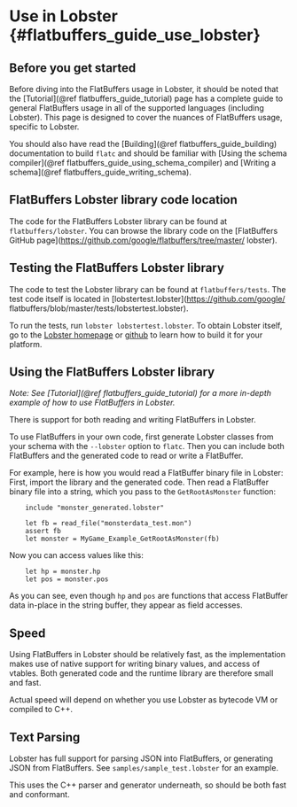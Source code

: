 ﻿Use in Lobster    {#flatbuffers_guide_use_lobster}
==============

## Before you get started

Before diving into the FlatBuffers usage in Lobster, it should be noted that the
[Tutorial](@ref flatbuffers_guide_tutorial) page has a complete guide to general
FlatBuffers usage in all of the supported languages (including Lobster). This
page is designed to cover the nuances of FlatBuffers usage, specific to
Lobster.

You should also have read the [Building](@ref flatbuffers_guide_building)
documentation to build `flatc` and should be familiar with
[Using the schema compiler](@ref flatbuffers_guide_using_schema_compiler) and
[Writing a schema](@ref flatbuffers_guide_writing_schema).

## FlatBuffers Lobster library code location

The code for the FlatBuffers Lobster library can be found at
`flatbuffers/lobster`. You can browse the library code on the
[FlatBuffers GitHub page](https://github.com/google/flatbuffers/tree/master/
lobster).

## Testing the FlatBuffers Lobster library

The code to test the Lobster library can be found at `flatbuffers/tests`.
The test code itself is located in [lobstertest.lobster](https://github.com/google/
flatbuffers/blob/master/tests/lobstertest.lobster).

To run the tests, run `lobster lobstertest.lobster`. To obtain Lobster itself,
go to the [Lobster homepage](http://strlen.com/lobster) or
[github](https://github.com/aardappel/lobster) to learn how to build it for your
platform.

## Using the FlatBuffers Lobster library

*Note: See [Tutorial](@ref flatbuffers_guide_tutorial) for a more in-depth
example of how to use FlatBuffers in Lobster.*

There is support for both reading and writing FlatBuffers in Lobster.

To use FlatBuffers in your own code, first generate Lobster classes from your
schema with the `--lobster` option to `flatc`. Then you can include both
FlatBuffers and the generated code to read or write a FlatBuffer.

For example, here is how you would read a FlatBuffer binary file in Lobster:
First, import the library and the generated code. Then read a FlatBuffer binary
file into a string, which you pass to the `GetRootAsMonster` function:

~~~~~~~~~~~~~~~~~~~~~~~~~~~~~~~~~~~~~~~~~~~~~~~~~~~~~~~~~~~~~~~~~~{.lobster}
    include "monster_generated.lobster"

    let fb = read_file("monsterdata_test.mon")
    assert fb
    let monster = MyGame_Example_GetRootAsMonster(fb)
~~~~~~~~~~~~~~~~~~~~~~~~~~~~~~~~~~~~~~~~~~~~~~~~~~~~~~~~~~~~~~~~~~

Now you can access values like this:

~~~~~~~~~~~~~~~~~~~~~~~~~~~~~~~~~~~~~~~~~~~~~~~~~~~~~~~~~~~~~~~~~~{.lobster}
    let hp = monster.hp
    let pos = monster.pos
~~~~~~~~~~~~~~~~~~~~~~~~~~~~~~~~~~~~~~~~~~~~~~~~~~~~~~~~~~~~~~~~~~

As you can see, even though `hp` and `pos` are functions that access FlatBuffer
data in-place in the string buffer, they appear as field accesses.

## Speed

Using FlatBuffers in Lobster should be relatively fast, as the implementation
makes use of native support for writing binary values, and access of vtables.
Both generated code and the runtime library are therefore small and fast.

Actual speed will depend on whether you use Lobster as bytecode VM or compiled to
C++.

## Text Parsing

Lobster has full support for parsing JSON into FlatBuffers, or generating
JSON from FlatBuffers. See `samples/sample_test.lobster` for an example.

This uses the C++ parser and generator underneath, so should be both fast and
conformant.

<br>
